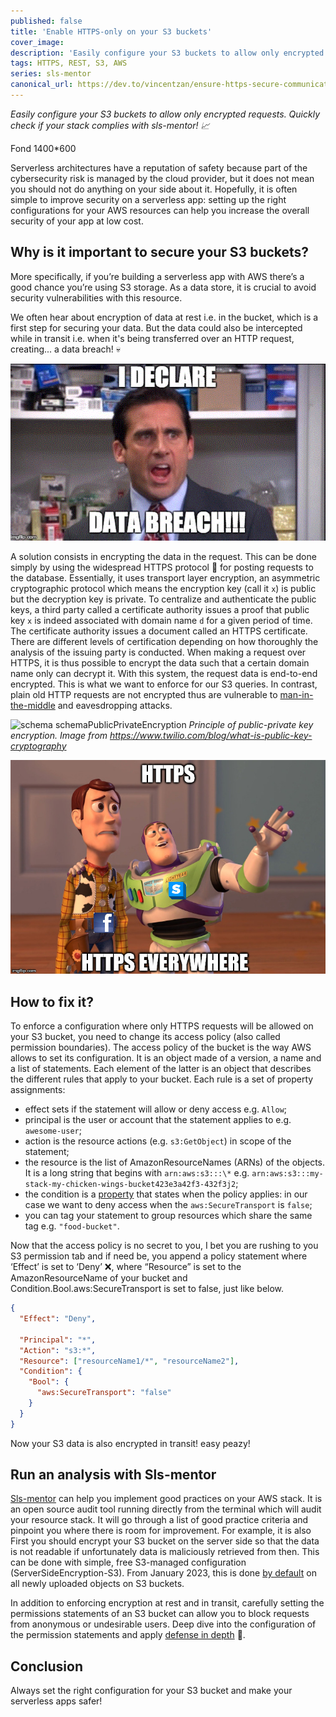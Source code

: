 ```yaml
---
published: false
title: 'Enable HTTPS-only on your S3 buckets'
cover_image:
description: 'Easily configure your S3 buckets to allow only encrypted requests. Quickly check if your stack complies with sls-mentor! 📈'
tags: HTTPS, REST, S3, AWS
series: sls-mentor
canonical_url: https://dev.to/vincentzan/ensure-https-secure-communication-with-your-s3-bucket
---
```


_Easily configure your S3 buckets to allow only encrypted requests. Quickly check if your stack complies with sls-mentor! 📈_

Fond 1400\*600

Serverless architectures have a reputation of safety because part of the cybersecurity risk is managed by the cloud provider, but it does not mean you should not do anything on your side about it. Hopefully, it is often simple to improve security on a serverless app: setting up the right configurations for your AWS resources can help you increase the overall security of your app at low cost.

## Why is it important to secure your S3 buckets?

More specifically, if you’re building a serverless app with AWS there’s a good chance you’re using S3 storage. As a data store, it is crucial to avoid security vulnerabilities with this resource.

We often hear about encryption of data at rest i.e. in the bucket, which is a first step for securing your data. But the data could also be intercepted while in transit i.e. when it's being transferred over an HTTP request, creating... a data breach! 💀

![meme data breach](./assets/meme-data-breach.gif 'meme data breach')

A solution consists in encrypting the data in the request. This can be done simply by using the widespread HTTPS protocol 🤝 for posting requests to the database. Essentially, it uses transport layer encryption, an asymmetric cryptographic protocol which means the encryption key (call it `x`) is public but the decryption key is private.  To centralize and authenticate the public keys, a third party called a certificate authority issues a proof that public key `x` is indeed associated with domain name `d` for a given period of time. The certificate authority issues a document called an HTTPS certificate. There are different levels of certification depending on how thoroughly the analysis of the issuing party is conducted. When making a request over HTTPS, it is thus possible to encrypt the data such that a certain domain name only can decrypt it. With this system, the request data is end-to-end encrypted. This is what we want to enforce for our S3 queries.
In contrast, plain old HTTP requests are not encrypted thus are vulnerable to [man-in-the-middle](https://csrc.nist.gov/glossary/term/man_in_the_middle_attack) and eavesdropping attacks.

![schema schemaPublicPrivateEncryption](./assets/public-key-cryptography.jpg, 'asymmetric cryptography schema')
*Principle of public-private key encryption. Image from https://www.twilio.com/blog/what-is-public-key-cryptography*



![meme https](./assets/meme-https.jpg 'meme https')

## How to fix it?

To enforce a configuration where only HTTPS requests will be allowed on your S3 bucket, you need to change its access policy (also called permission boundaries). The access policy of the bucket is the way AWS allows to set its configuration. It is an object made of a version, a name and a list of statements. Each element of the latter is an object that describes the different rules that apply to your bucket. Each rule is a set of property assignments:

- effect sets if the statement will allow or deny access e.g. `Allow`;
- principal is the user or account that the statement applies to e.g. `awesome-user`;
- action is the resource actions (e.g. `s3:GetObject`) in scope of the statement;
- the resource is the list of AmazonResourceNames (ARNs) of the objects. It is a long string that begins with `arn:aws:s3:::\*` e.g. `arn:aws:s3:::my-stack-my-chicken-wings-bucket423e3a42f3-432f3j2`;
- the condition is a [property](https://docs.aws.amazon.com/AmazonS3/latest/userguide/amazon-s3-policy-keys.html) that states when the policy applies: in our case we want to deny access when the `aws:SecureTransport` is `false`;
- you can tag your statement to group resources which share the same tag e.g. `"food-bucket"`.

Now that the access policy is no secret to you, I bet you are rushing to you S3 permission tab and if need be, you append a policy statement where ‘Effect’ is set to ‘Deny’ ❌, where “Resource” is set to the AmazonResourceName of your bucket and Condition.Bool.aws:SecureTransport is set to false, just like below.

```json
{
  "Effect": "Deny",

  "Principal": "*",
  "Action": "s3:*",
  "Resource": ["resourceName1/*", "resourceName2"],
  "Condition": {
    "Bool": {
      "aws:SecureTransport": "false"
    }
  }
}
```

Now your S3 data is also encrypted in transit! easy peazy!

## Run an analysis with Sls-mentor

[Sls-mentor](https://sls-mentor.dev/) can help you implement good practices on your AWS stack. It is an open source audit tool running directly from the terminal which will audit your resource stack. It will go through a list of good practice criteria and pinpoint you where there is room for improvement. For example, it is also First you should encrypt your S3 bucket on the server side so that the data is not readable if unfortunately data is maliciously retrieved from then. This can be done with simple, free S3-managed configuration (ServerSideEncryption-S3). From January 2023, this is done [by default](https://docs.aws.amazon.com/AmazonS3/latest/userguide/bucket-encryption.html) on all newly uploaded objects on S3 buckets.

In addition to enforcing encryption at rest and in transit, carefully setting the permissions statements of an S3 bucket can allow you to block requests from anonymous or undesirable users. Deep dive into the configuration of the permission statements and apply [defense in depth](https://aws.amazon.com/blogs/security/how-to-use-bucket-policies-and-apply-defense-in-depth-to-help-secure-your-amazon-s3-data/) 🤿.

## Conclusion

Always set the right configuration for your S3 bucket and make your serverless apps safer!
